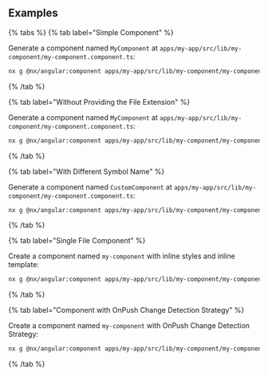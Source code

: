 ## Examples

{% tabs %}
{% tab label="Simple Component" %}

Generate a component named `MyComponent` at `apps/my-app/src/lib/my-component/my-component.component.ts`:

```bash
nx g @nx/angular:component apps/my-app/src/lib/my-component/my-component.ts
```

{% /tab %}

{% tab label="Without Providing the File Extension" %}

Generate a component named `MyComponent` at `apps/my-app/src/lib/my-component/my-component.component.ts`:

```bash
nx g @nx/angular:component apps/my-app/src/lib/my-component/my-component
```

{% /tab %}

{% tab label="With Different Symbol Name" %}

Generate a component named `CustomComponent` at `apps/my-app/src/lib/my-component/my-component.component.ts`:

```bash
nx g @nx/angular:component apps/my-app/src/lib/my-component/my-component --name=custom
```

{% /tab %}

{% tab label="Single File Component" %}

Create a component named `my-component` with inline styles and inline template:

```bash
nx g @nx/angular:component apps/my-app/src/lib/my-component/my-component --inlineStyle --inlineTemplate
```

{% /tab %}

{% tab label="Component with OnPush Change Detection Strategy" %}

Create a component named `my-component` with OnPush Change Detection Strategy:

```bash
nx g @nx/angular:component apps/my-app/src/lib/my-component/my-component --changeDetection=OnPush
```

{% /tab %}
